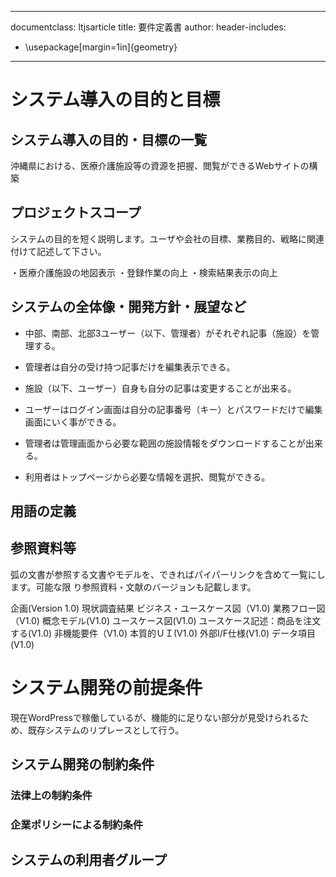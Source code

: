 
---
documentclass: ltjsarticle
title: 要件定義書
author: 
header-includes:
  - \usepackage[margin=1in]{geometry}
---


# システム導入の目的と目標

## システム導入の目的・目標の一覧

沖縄県における、医療介護施設等の資源を把握、閲覧ができるWebサイトの構築

## プロジェクトスコープ

システムの目的を短く説明します。ユーザや会社の目標、業務目的、戦略に関連付けて記述して下さい。

・医療介護施設の地図表示
・登録作業の向上
・検索結果表示の向上

## システムの全体像・開発方針・展望など

- 中部、南部、北部3ユーザー（以下、管理者）がそれぞれ記事（施設）を管理する。
- 管理者は自分の受け持つ記事だけを編集表示できる。
- 施設（以下、ユーザー）自身も自分の記事は変更することが出来る。
- ユーザーはログイン画面は自分の記事番号（キー）とパスワードだけで編集画面にいく事ができる。

- 管理者は管理画面から必要な範囲の施設情報をダウンロードすることが出来る。

- 利用者はトップページから必要な情報を選択、閲覧ができる。

## 用語の定義

## 参照資料等

弧の文書が参照する文書やモデルを、できればパイパーリンクを含めて一覧にします。可能な限 り参照資料・文献のバージョンも記載します。

企画(Version 1.0)
現状調査結果
ビジネス・ユースケース図（V1.0)
業務フロー図（V1.0)
概念モデル(V1.0)
ユースケース図(V1.0)
ユースケース記述：商品を注文する(V1.0)
非機能要件（V1.0)
本質的ＵＩ(V1.0)
外部I/F仕様(V1.0)
データ項目(V1.0)

# システム開発の前提条件

現在WordPressで稼働しているが、機能的に足りない部分が見受けられるため、既存システムのリプレースとして行う。

## システム開発の制約条件

### 法律上の制約条件

### 企業ポリシーによる制約条件

## システムの利用者グループ
